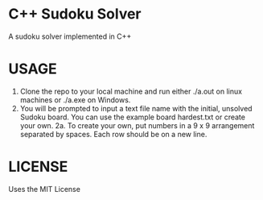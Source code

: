# C++ Sudoku Solver
A sudoku solver implemented in C++

# USAGE
1. Clone the repo to your local machine and run either ./a.out on linux machines or ./a.exe on Windows.
2. You will be prompted to input a text file name with the initial, unsolved Sudoku board. You can use the example board hardest.txt or create your own.
2a. To create your own, put numbers in a 9 x 9 arrangement separated by spaces. Each row should be on a new line.

# LICENSE
Uses the MIT License
